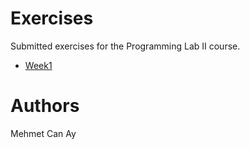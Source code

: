 # Exercises
Submitted exercises for the Programming Lab II course.

- [Week1](Week1)

# Authors
Mehmet Can Ay